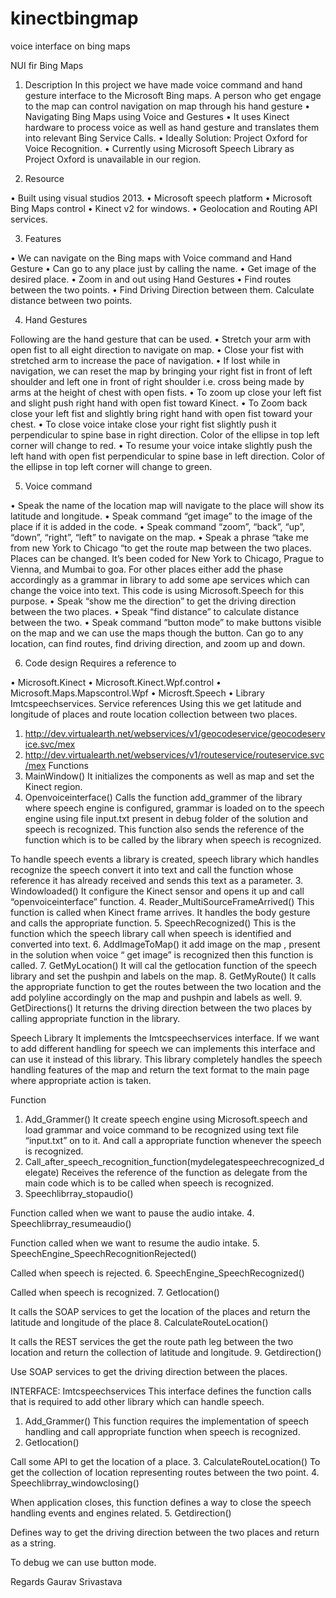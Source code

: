 # kinectbingmap
voice interface on bing maps

NUI fir Bing Maps

1.	Description 
In this project we have made voice command and hand gesture interface to the Microsoft Bing maps. A person who get engage to the map can control navigation on map through his hand gesture 
•	Navigating Bing Maps using Voice and Gestures
•	It uses Kinect hardware to process voice as well as hand gesture and translates them into relevant Bing Service Calls.
•	Ideally Solution: Project Oxford for Voice Recognition. 
•	Currently using Microsoft Speech Library as Project Oxford is unavailable in our region.

2.	Resource

•	Built using visual studios 2013.
•	Microsoft speech platform
•	Microsoft Bing Maps control
•	Kinect v2 for windows.
•	Geolocation and Routing API services. 

3.	Features

•	We can navigate on the Bing maps with Voice command and Hand Gesture
•	Can go to any place just by calling the name.
•	Get image of the desired place.
•	Zoom in and out using Hand Gestures
•	Find routes between the two points.
•	Find Driving Direction between them.
Calculate distance between two points.

4.	Hand Gestures 

Following are the hand gesture that can be used.
•	Stretch your arm with open fist to all eight direction to navigate on map.
•	Close your fist with stretched arm to increase the pace of navigation.
•	If lost while in navigation, we can reset the map by bringing your right fist in front of left shoulder and left one in front of right shoulder i.e. cross being made by arms at the height of chest with open fists.
•	To zoom up close your left fist and slight push right hand with open fist toward Kinect.
•	To Zoom back close your left fist and slightly bring right hand with open fist toward your chest. 
•	To close voice intake close your right fist slightly push it perpendicular to spine base in right direction. Color of the ellipse in top left corner will change to red.
•	To resume your voice intake slightly push the left hand with open fist perpendicular to spine base in left direction. Color of the ellipse in top left corner will change to green.


5.	Voice command

•	Speak the name of the location map will navigate to the place will show its latitude and longitude.
•	Speak command “get image” to the image of the place if it is added in the code.
•	Speak command “zoom”, “back”, “up”, “down”, “right”, “left” to navigate on the map.
•	Speak a phrase “take me from new York to Chicago “to get the route map between the two places. Places can be changed. It’s been coded for New York to Chicago, Prague to Vienna, and Mumbai to goa. For other places either add the phase accordingly as a grammar in library to add some ape services which can change the voice into text. This code is using Microsoft.Speech for this purpose.
•	Speak “show me the direction” to get the driving direction between the two places.
•	Speak “find distance” to calculate distance between the two. 
•	Speak command “button mode” to make buttons visible on the map and we can use the maps though the button. Can go to any location, can find routes, find driving direction, and zoom up and down.


6.	Code design 
Requires a reference to 

•	Microsoft.Kinect
•	Microsoft.Kinect.Wpf.control
•	Microsoft.Maps.Mapscontrol.Wpf
•	Microsft.Speech 
•	Library Imtcspeechservices.
Service references
Using this we get latitude and longitude of places and route location collection between two places.
1.	http://dev.virtualearth.net/webservices/v1/geocodeservice/geocodeservice.svc/mex
2.	http://dev.virtualearth.net/webservices/v1/routeservice/routeservice.svc/mex
Functions
1.	MainWindow()
It initializes the components as well as map and set the Kinect region.
2.	Openvoiceinterface()
Calls the function add_grammer of the library where speech engine is configured, grammar is loaded on to the speech engine using file input.txt present in debug folder of the solution and speech is recognized. This function also sends the reference of the function which is to be called by the library when speech is recognized.

To handle speech events a library is created, speech library which handles recognize the speech convert it into text and call the function whose reference it has already received and sends this text as a parameter.
3.	Windowloaded()
It configure the Kinect sensor and opens it up and call “openvoiceinterface” function.
4.	Reader_MultiSourceFrameArrived()
This function is called when Kinect frame arrives. It handles the body gesture and calls the appropriate function.
5.	SpeechRecognized()
This is the function which the speech library call when speech is identified and converted into text.
6.	AddImageToMap()
it add image on the map , present in the solution when voice “ get image” is recognized then this function is called.
7.	GetMyLocation()
It will cal the getlocation function of the speech library and set the pushpin and labels on the map.
8.	GetMyRoute()
It calls the appropriate function to get the routes between the two location and the add polyline accordingly on the map and pushpin and labels as well.
9.	GetDirections()
It returns the driving direction between the two places by calling appropriate function in the library.

Speech Library 
It implements the Imtcspeechservices interface. If we want to add different handling for speech we can implements this interface and can use it instead of this library.
This library completely handles the speech handling features of the map and return the text format to the main page where appropriate action is taken.

Function
1.	Add_Grammer()
It create speech engine using Microsoft.speech and load grammar and voice command to be recognized using text file “input.txt” on to it. And call a appropriate function whenever the speech is recognized.
2.	Call_after_speech_recognition_function(mydelegatespeechrecognized_delegate)
Receives the reference of the function as delegate from the main code which is to be called when speech is recognized.
3.	Speechlibrray_stopaudio()

Function called when we want to pause the audio intake.
4.	Speechlibrray_resumeaudio()

Function called when we want to resume the audio intake.
5.	SpeechEngine_SpeechRecognitionRejected()

Called when speech is rejected.
6.	SpeechEngine_SpeechRecognized()

Called when speech is recognized.
7.	Getlocation()

It calls the SOAP services to get the location of the places and return the latitude and longitude of the place
8.	CalculateRouteLocation()

It calls the REST services the get the route path leg between the two location and return the collection of latitude and longitude.
9.	Getdirection()

Use SOAP services to get the driving direction between the places.

INTERFACE: Imtcspeechservices
This interface defines the function calls that is required to add other library which can handle speech.
1.	Add_Grammer()
This function requires the implementation of speech handling and call appropriate function when speech is recognized.
2.	Getlocation()

Call some API to get the location of a place.
3.	CalculateRouteLocation()
To get the collection of location representing routes between the two point.
4.	Speechlibrray_windowclosing()

When application closes, this function defines a way to close the speech handling events and engines related.
5.	Getdirection()

 Defines way to get the driving direction between the two places and return as a string.


To debug we can use button mode.

Regards
Gaurav Srivastava







